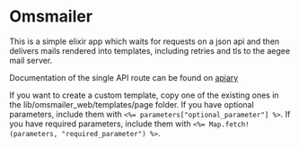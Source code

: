 # Omsmailer

This is a simple elixir app which waits for requests on a json api and then delivers mails rendered into templates, including retries and tls to the aegee mail server.

Documentation of the single API route can be found on [apiary](https://omsmailer.docs.apiary.io/)

If you want to create a custom template, copy one of the existing ones in the lib/omsmailer_web/templates/page folder. If you have optional parameters, include them with ```<%= parameters["optional_parameter"] %>```. If you have required parameters, include them with ```<%= Map.fetch!(parameters, "required_parameter") %>```. 